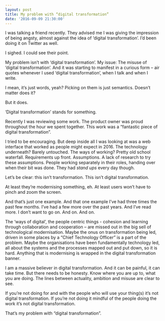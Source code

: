 ```yaml
---
layout: post
title: My problem with “digital transformation”
date: '2016-09-09 21:30:00'
---
```

I was talking a friend recently. They advised me I was giving the impression of being angsty, almost against the idea of ‘digital transformation’. I’d been doing it on Twitter as well.

I sighed. I could see their point.

My problem isn’t with ‘digital transformation’. My issue: The misuse of ‘digital transformation’. And it was starting to manifest in a curious form – air quotes whenever I used ‘digital transformation’, when I talk and when I write.

I mean, it’s just words, yeah? Picking on them is just semantics. Doesn’t matter does it?

But it does.

‘Digital transformation’ stands for something.

Recently I was reviewing some work. The product owner was proud throughout the hour we spent together. This work was a “fantastic piece of digital transformation”.

I tried to be encouraging. But deep inside all I was looking at was a web interface that worked as people might expect in 2016. The technology underneath? Barely untouched. The ways of working? Pretty old school waterfall. Requirements up front. Assumptions. A lack of research to try these assumptions. People working separately in their roles, handing over when their bit was done. They had *stand ups* every day though.

Let’s be clear: this isn’t transformation. This isn’t digital transformation.

At least they’re modernising something, eh. At least users won’t have to pinch and zoom the screen.

And that’s just one example. And that one example I’ve had three times the past few months. I’ve had a few more over the past years. And I’ve read more. I don’t want to go on. And on. And on.

The ‘ways of digital’, the people centric things - cohesion and learning through collaboration and cooperation – are missed out in the big sell of technological modernisation. Maybe the onus on transformation being led, driven in some places by a “Chief Technology Officer” is a part of the problem. Maybe the organisations have been fundamentally technology led, all about the systems and the processes mapped out and put down, so it is hard. Anything that is modernising is wrapped in the digital transformation banner.

I am a massive believer in digital transformation. And it can be painful, it can take time. But there needs to be honesty. Know where you are up to, what you are doing. The lines between actuality, ambition and misuse are clear to see.

If you’re not doing for and with the people who will use your thing(s) it’s not digital transformation. If you’re not doing it mindful of the people doing the work it’s not digital transformation.

That’s my problem with “digital transformation”.
